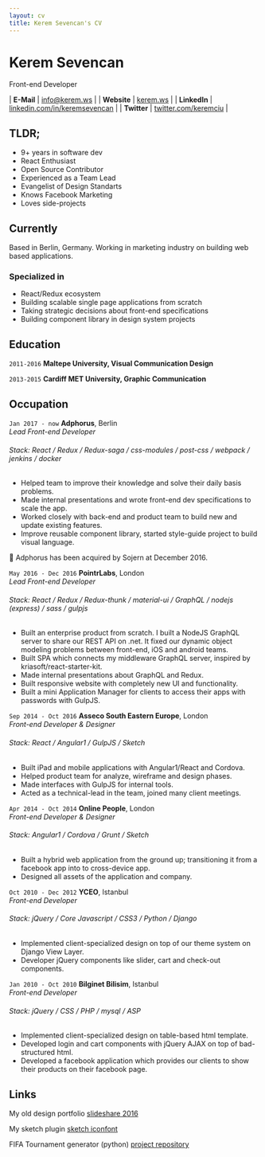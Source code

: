 ```yaml
---
layout: cv
title: Kerem Sevencan's CV
---
```


# Kerem Sevencan
Front-end Developer

| __E-Mail__   | [info@kerem.ws](mailto:info@kerem.ws)                                    | 
| __Website__  | [kerem.ws](https://kerem.ws)                                             |
| __LinkedIn__ | [linkedin.com/in/keremsevencan](https://linkedin.com/in/keremsevencan)   |
| __Twitter__  | [twitter.com/keremciu](https://twitter.com/keremciu)                     |

## TLDR;

- 9+ years in software dev
- React Enthusiast
- Open Source Contributor
- Experienced as a Team Lead
- Evangelist of Design Standarts
- Knows Facebook Marketing
- Loves side-projects

## Currently

Based in Berlin, Germany. Working in marketing industry on building web based applications.


### Specialized in

- React/Redux ecosystem
- Building scalable single page applications from scratch
- Taking strategic decisions about front-end specifications
- Building component library in design system projects


## Education

`2011-2016`
__Maltepe University, Visual Communication Design__

`2013-2015`
__Cardiff MET University, Graphic Communication__


## Occupation

`Jan 2017 - now`
__Adphorus__, Berlin  
_Lead Front-end Developer_
###### Stack: React / Redux / Redux-saga / css-modules / post-css / webpack / jenkins / docker 

- Helped team to improve their knowledge and solve their daily basis problems. 
- Made internal presentations and wrote front-end dev specifications to scale the app. 
- Worked closely with back-end and product team to build new and update existing features. 
- Improve reusable component library, started style-guide project to build visual language. 

🌟 Adphorus has been acquired by Sojern at December 2016.


`May 2016 - Dec 2016`
__PointrLabs__, London  
_Lead Front-end Developer_
###### Stack: React / Redux / Redux-thunk / material-ui / GraphQL / nodejs (express) / sass / gulpjs 

- Built an enterprise product from scratch. I built a NodeJS GraphQL server to share our REST API on .net. It fixed our dynamic object modeling problems between front-end, iOS and android teams.
- Built SPA which connects my middleware GraphQL server, inspired by kriasoft/react-starter-kit.
- Made internal presentations about GraphQL and Redux.
- Built responsive website with completely new UI and functionality.
- Built a mini Application Manager for clients to access their apps with passwords with GulpJS.


`Sep 2014 - Oct 2016`
__Asseco South Eastern Europe__, London  
_Front-end Developer & Designer_
###### Stack: React / Angular1 / GulpJS / Sketch 

- Built iPad and mobile applications with Angular1/React and Cordova.
- Helped product team for analyze, wireframe and design phases.
- Made interfaces with GulpJS for internal tools.
- Acted as a technical-lead in the team, joined many client meetings.


`Apr 2014 - Oct 2014`
__Online People__, London  
_Front-end Developer & Designer_
###### Stack: Angular1 / Cordova / Grunt / Sketch 

- Built a hybrid web application from the ground up; transitioning it 
from a facebook app into to cross-device app.
- Designed all assets of the application and company.

`Oct 2010 - Dec 2012` 
__YCEO__, Istanbul  
_Front-end Developer_
###### Stack: jQuery / Core Javascript / CSS3 / Python / Django 

- Implemented client-specialized design on top of our theme system on Django View Layer.
- Developer jQuery components like slider, cart and check-out components.


`Jan 2010 - Oct 2010` __Bilginet Bilisim__, Istanbul  
_Front-end Developer_
###### Stack: jQuery / CSS / PHP / mysql / ASP

- Implemented client-specialized design on table-based html template.
- Developed login and cart components with jQuery AJAX on top of bad-structured html.
- Developed a facebook application which provides our clients to show their products on their facebook page.

## Links

My old design portfolio
[slideshare 2016](https://www.slideshare.net/KeremSevencan/portfolio-61062213)

My sketch plugin
[sketch iconfont](https://github.com/keremciu/sketch-iconfont)

FIFA Tournament generator (python)
[project repository](https://github.com/keremciu/fifa-tournament-generator)


